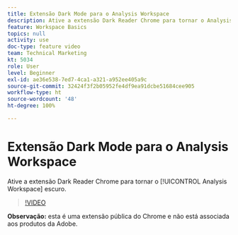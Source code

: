 ```yaml
---
title: Extensão Dark Mode para o Analysis Workspace
description: Ative a extensão Dark Reader Chrome para tornar o Analysis Workspace escuro.
feature: Workspace Basics
topics: null
activity: use
doc-type: feature video
team: Technical Marketing
kt: 5034
role: User
level: Beginner
exl-id: ae36e538-7ed7-4ca1-a321-a952ee405a9c
source-git-commit: 32424f3f2b05952fe4df9ea91dcbe51684cee905
workflow-type: ht
source-wordcount: '48'
ht-degree: 100%

---
```


# Extensão Dark Mode para o Analysis Workspace

Ative a extensão Dark Reader Chrome para tornar o [!UICONTROL Analysis Workspace] escuro.

>[!VIDEO](https://video.tv.adobe.com/v/33774/?quality=12)

**Observação:** esta é uma extensão pública do Chrome e não está associada aos produtos da Adobe.
